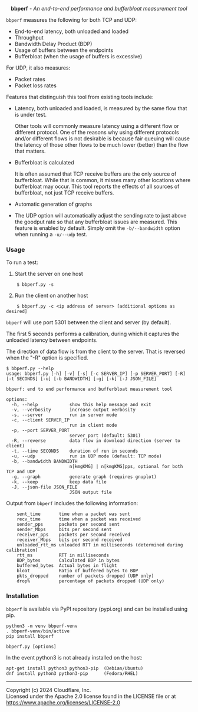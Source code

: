 <p align="center"><strong>bbperf</strong> <em>- An end-to-end performance and bufferbloat measurement tool</em></p>

`bbperf` measures the following for both TCP and UDP:

* End-to-end latency, both unloaded and loaded
* Throughput
* Bandwidth Delay Product (BDP)
* Usage of buffers between the endpoints
* Bufferbloat (when the usage of buffers is excessive)

For UDP, it also measures:

* Packet rates
* Packet loss rates

Features that distinguish this tool from existing tools include:

* Latency, both unloaded and loaded, is measured by the same flow that is under test.

    Other tools will commonly measure latency using a different flow or different protocol.  One of the reasons why using different protocols and/or different flows is not desirable is because fair queuing will cause the latency of those other flows to be much lower (better) than the flow that matters.

* Bufferbloat is calculated

    It is often assumed that TCP receive buffers are the only source of bufferbloat.  While that is common, it misses many other locations where bufferbloat may occur.  This tool reports the effects of all sources of bufferbloat, not just TCP receive buffers.

* Automatic generation of graphs

* The UDP option will automatically adjust the sending rate to just above the goodput rate so that any bufferbloat issues are measured.  This feature is enabled by default.  Simply omit the `-b/--bandwidth` option when running a `-u/--udp` test.

### Usage

To run a test:

1. Start the server on one host
```
    $ bbperf.py -s
```

2. Run the client on another host
```
    $ bbperf.py -c <ip address of server> [additional options as desired]
```

`bbperf` will use port 5301 between the client and server (by default).

The first 5 seconds performs a calibration, during which it captures the unloaded latency between endpoints.

The direction of data flow is from the client to the server.  That is reversed when the "-R" option is specified.

```
$ bbperf.py --help
usage: bbperf.py [-h] [-v] [-s] [-c SERVER_IP] [-p SERVER_PORT] [-R] [-t SECONDS] [-u] [-b BANDWIDTH] [-g] [-k] [-J JSON_FILE]

bbperf: end to end performance and bufferbloat measurement tool

options:
  -h, --help            show this help message and exit
  -v, --verbosity       increase output verbosity
  -s, --server          run in server mode
  -c, --client SERVER_IP
                        run in client mode
  -p, --port SERVER_PORT
                        server port (default: 5301)
  -R, --reverse         data flow in download direction (server to client)
  -t, --time SECONDS    duration of run in seconds
  -u, --udp             run in UDP mode (default: TCP mode)
  -b, --bandwidth BANDWIDTH
                        n[kmgKMG] | n[kmgKMG]pps, optional for both TCP and UDP
  -g, --graph           generate graph (requires gnuplot)
  -k, --keep            keep data file
  -J, --json-file JSON_FILE
                        JSON output file
```

Output from `bbperf` includes the following information:
```
    sent_time       time when a packet was sent
    recv_time       time when a packet was received
    sender_pps      packets per second sent
    sender_Mbps     bits per second sent
    receiver_pps    packets per second received
    receiver_Mbps   bits per second received
    unloaded_rtt_ms unloaded RTT in milliseconds (determined during calibration)
    rtt_ms          RTT in milliseconds
    BDP_bytes       Calculated BDP in bytes
    buffered_bytes  Actual bytes in flight
    bloat           Ratio of buffered bytes to BDP
    pkts_dropped    number of packets dropped (UDP only)
    drop%           percentage of packets dropped (UDP only)
```

### Installation

`bbperf` is available via PyPI repository (pypi.org) and can be installed using pip.

```
python3 -m venv bbperf-venv
. bbperf-venv/bin/active
pip install bbperf

bbperf.py [options]
```

In the event python3 is not already installed on the host:

```
apt-get install python3 python3-pip  (Debian/Ubuntu)
dnf install python3 python3-pip      (Fedora/RHEL)
```

---
Copyright (c) 2024 Cloudflare, Inc.<br/>
Licensed under the Apache 2.0 license found in the LICENSE file or at https://www.apache.org/licenses/LICENSE-2.0

